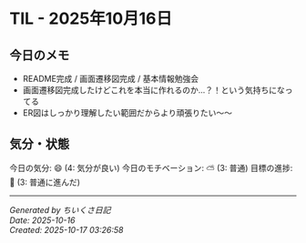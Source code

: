 # TIL - 2025年10月16日

## 今日のメモ
- README完成 / 画面遷移図完成 / 基本情報勉強会
- 画面遷移図完成したけどこれを本当に作れるのか...？！という気持ちになってる 
- ER図はしっかり理解したい範囲だからより頑張りたい〜〜

## 気分・状態
今日の気分: 😄 (4: 気分が良い)
今日のモチベーション: ⛅ (3: 普通)
目標の進捗: 🌱 (3: 普通に進んだ)

---
*Generated by ちいくさ日記*  
*Date: 2025-10-16*  
*Created: 2025-10-17 03:26:58*
